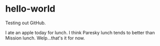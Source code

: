 # hello-world
Testing out GitHub.

I ate an apple today for lunch. I think Paresky lunch tends to better than Mission lunch.
Welp...that's it for now.
